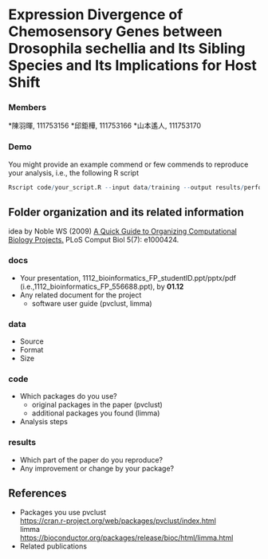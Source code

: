 # Expression Divergence of Chemosensory Genes between Drosophila sechellia and Its Sibling Species and Its Implications for Host Shift

### Members
*陳羽暉, 111753156
*邱鉅樺, 111753166
*山本遙人, 111753170


### Demo 
You might provide an example commend or few commends to reproduce your analysis, i.e., the following R script
```R
Rscript code/your_script.R --input data/training --output results/performance.tsv
```

## Folder organization and its related information
idea by Noble WS (2009) [A Quick Guide to Organizing Computational Biology Projects.](https://journals.plos.org/ploscompbiol/article?id=10.1371/journal.pcbi.1000424) PLoS Comput Biol 5(7): e1000424.

### docs
* Your presentation, 1112_bioinformatics_FP_studentID.ppt/pptx/pdf (i.e.,1112_bioinformatics_FP_556688.ppt), by **01.12**
* Any related document for the project
  * software user guide (pvclust, limma)

### data
* Source
* Format
* Size

### code
* Which packages do you use? 
  * original packages in the paper (pvclust)
  * additional packages you found (limma) 
* Analysis steps

### results
* Which part of the paper do you reproduce?
* Any improvement or change by your package?

## References
* Packages you use
pvclust  
https://cran.r-project.org/web/packages/pvclust/index.html  
limma  
https://bioconductor.org/packages/release/bioc/html/limma.html  
* Related publications
